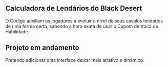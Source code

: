 ## Calculadora de Lendários do Black Desert

O Código auxiliam  os jogadores a evoluir o nivel de seus cavalos lendarios de uma forma certa, sabendo a hora exata de usar o Cupom de troca de Habilidade.

## Projeto em andamento

Pretendo adicionar uma interface deixar mais atrativo e dinâmico.
